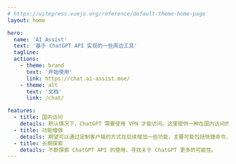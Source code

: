 ```yaml
---
# https://vitepress.vuejs.org/reference/default-theme-home-page
layout: home

hero:
  name: 'AI Assist'
  text: '基于 ChatGPT API 实现的一些周边工具'
  tagline:
  actions:
    - theme: brand
      text: '开始使用'
      link: https://chat.ai-assist.moe/
    - theme: alt
      text: '文档'
      link: /chat/

features:
  - title: 国内访问
    details: 默认情况下，ChatGPT 需要使用 VPN 才能访问。这里提供一种在国内访问的解决方法，并支持自行部署，以供非开发人员使用。
  - title: 功能增强
    details: 期望可以通过定制客户端的方式在后续增加一些功能，主要可能包括快捷命令、语音模式等。
  - title: 长期探索
    details: 不断探索 ChatGPT API 的使用，寻找关于 ChatGPT 更多的可能性。
---
```

